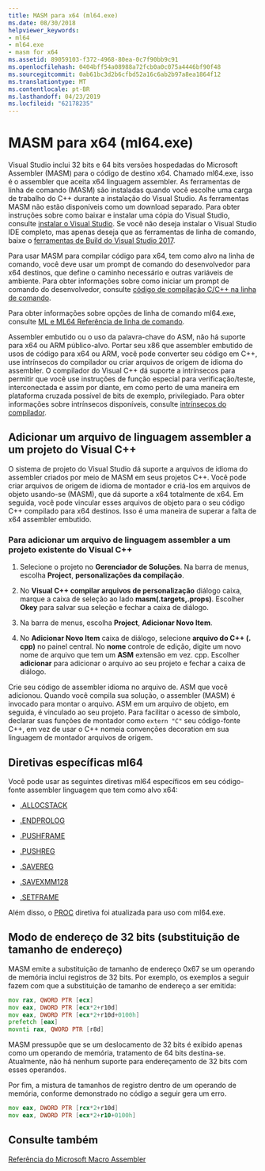 ```yaml
---
title: MASM para x64 (ml64.exe)
ms.date: 08/30/2018
helpviewer_keywords:
- ml64
- ml64.exe
- masm for x64
ms.assetid: 89059103-f372-4968-80ea-0c7f90bb9c91
ms.openlocfilehash: 0404bff54a08988a72fcb0a0c075a4446bf90f48
ms.sourcegitcommit: 0ab61bc3d2b6cfbd52a16c6ab2b97a8ea1864f12
ms.translationtype: MT
ms.contentlocale: pt-BR
ms.lasthandoff: 04/23/2019
ms.locfileid: "62178235"
---
```

# <a name="masm-for-x64-ml64exe"></a>MASM para x64 (ml64.exe)

Visual Studio inclui 32 bits e 64 bits versões hospedadas do Microsoft Assembler (MASM) para o código de destino x64. Chamado ml64.exe, isso é o assembler que aceita x64 linguagem assembler. As ferramentas de linha de comando (MASM) são instaladas quando você escolhe uma carga de trabalho do C++ durante a instalação do Visual Studio. As ferramentas MASM não estão disponíveis como um download separado. Para obter instruções sobre como baixar e instalar uma cópia do Visual Studio, consulte [instalar o Visual Studio](/visualstudio/install/install-visual-studio). Se você não deseja instalar o Visual Studio IDE completo, mas apenas deseja que as ferramentas de linha de comando, baixe o [ferramentas de Build do Visual Studio 2017](https://go.microsoft.com/fwlink/p/?linkid=875721).

Para usar MASM para compilar código para x64, tem como alvo na linha de comando, você deve usar um prompt de comando do desenvolvedor para x64 destinos, que define o caminho necessário e outras variáveis de ambiente. Para obter informações sobre como iniciar um prompt de comando do desenvolvedor, consulte [código de compilação C/C++ na linha de comando](../../build/building-on-the-command-line.md).

Para obter informações sobre opções de linha de comando ml64.exe, consulte [ML e ML64 Referência de linha de comando](../../assembler/masm/ml-and-ml64-command-line-reference.md).

Assembler embutido ou o uso da palavra-chave do ASM, não há suporte para x64 ou ARM público-alvo. Portar seu x86 que assembler embutido de usos de código para x64 ou ARM, você pode converter seu código em C++, use intrínsecos do compilador ou criar arquivos de origem de idioma do assembler. O compilador do Visual C++ dá suporte a intrínsecos para permitir que você use instruções de função especial para verificação/teste, interconectada e assim por diante, em como perto de uma maneira em plataforma cruzada possível de bits de exemplo, privilegiado. Para obter informações sobre intrínsecos disponíveis, consulte [intrínsecos do compilador](../../intrinsics/compiler-intrinsics.md).

## <a name="add-an-assembler-language-file-to-a-visual-c-project"></a>Adicionar um arquivo de linguagem assembler a um projeto do Visual C++

O sistema de projeto do Visual Studio dá suporte a arquivos de idioma do assembler criados por meio de MASM em seus projetos C++. Você pode criar arquivos de origem de idioma de montador e criá-los em arquivos de objeto usando-se (MASM), que dá suporte a x64 totalmente de x64. Em seguida, você pode vincular esses arquivos de objeto para o seu código C++ compilado para x64 destinos. Isso é uma maneira de superar a falta de x64 assembler embutido.

### <a name="to-add-an-assembler-language-file-to-an-existing-visual-c-project"></a>Para adicionar um arquivo de linguagem assembler a um projeto existente do Visual C++

1. Selecione o projeto no **Gerenciador de Soluções**. Na barra de menus, escolha **Project**, **personalizações da compilação**.

1. No **Visual C++ compilar arquivos de personalização** diálogo caixa, marque a caixa de seleção ao lado **masm(.targets,.props)**. Escolher **Okey** para salvar sua seleção e fechar a caixa de diálogo.

1. Na barra de menus, escolha **Project**, **Adicionar Novo Item**.

1. No **Adicionar Novo Item** caixa de diálogo, selecione **arquivo do C++ (. cpp)** no painel central. No **nome** controle de edição, digite um novo nome de arquivo que tem um **ASM** extensão em vez. cpp. Escolher **adicionar** para adicionar o arquivo ao seu projeto e fechar a caixa de diálogo.

Crie seu código de assembler idioma no arquivo de. ASM que você adicionou. Quando você compila sua solução, o assembler (MASM) é invocado para montar o arquivo. ASM em um arquivo de objeto, em seguida, é vinculado ao seu projeto. Para facilitar o acesso de símbolo, declarar suas funções de montador como `extern "C"` seu código-fonte C++, em vez de usar o C++ nomeia convenções decoration em sua linguagem de montador arquivos de origem.

## <a name="ml64-specific-directives"></a>Diretivas específicas ml64

Você pode usar as seguintes diretivas ml64 específicos em seu código-fonte assembler linguagem que tem como alvo x64:

- [.ALLOCSTACK](../../assembler/masm/dot-allocstack.md)

- [.ENDPROLOG](../../assembler/masm/dot-endprolog.md)

- [.PUSHFRAME](../../assembler/masm/dot-pushframe.md)

- [.PUSHREG](../../assembler/masm/dot-pushreg.md)

- [.SAVEREG](../../assembler/masm/dot-savereg.md)

- [.SAVEXMM128](../../assembler/masm/dot-savexmm128.md)

- [.SETFRAME](../../assembler/masm/dot-setframe.md)

Além disso, o [PROC](../../assembler/masm/proc.md) diretiva foi atualizada para uso com ml64.exe.

## <a name="32-bit-address-mode-address-size-override"></a>Modo de endereço de 32 bits (substituição de tamanho de endereço)

MASM emite a substituição de tamanho de endereço 0x67 se um operando de memória inclui registros de 32 bits. Por exemplo, os exemplos a seguir fazem com que a substituição de tamanho de endereço a ser emitida:

```asm
mov rax, QWORD PTR [ecx]
mov eax, DWORD PTR [ecx*2+r10d]
mov eax, DWORD PTR [ecx*2+r10d+0100h]
prefetch [eax]
movnti rax, QWORD PTR [r8d]
```

MASM pressupõe que se um deslocamento de 32 bits é exibido apenas como um operando de memória, tratamento de 64 bits destina-se. Atualmente, não há nenhum suporte para endereçamento de 32 bits com esses operandos.

Por fim, a mistura de tamanhos de registro dentro de um operando de memória, conforme demonstrado no código a seguir gera um erro.

```asm
mov eax, DWORD PTR [rcx*2+r10d]
mov eax, DWORD PTR [ecx*2+r10+0100h]
```

## <a name="see-also"></a>Consulte também

[Referência do Microsoft Macro Assembler](../../assembler/masm/microsoft-macro-assembler-reference.md)<br/>